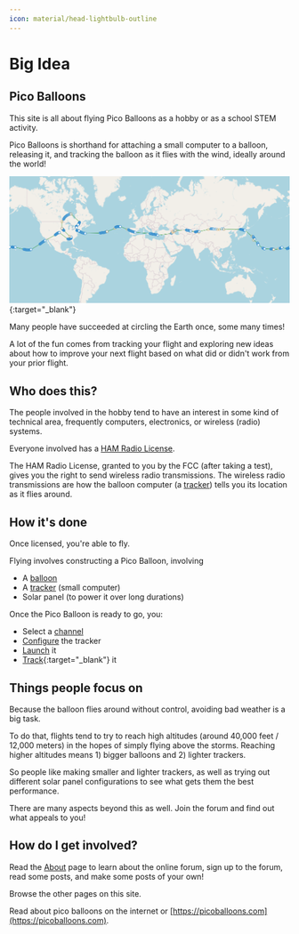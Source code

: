 ```yaml
---
icon: material/head-lightbulb-outline
---
```


# Big Idea

## Pico Balloons

This site is all about flying Pico Balloons as a hobby or as a school STEM activity.

Pico Balloons is shorthand for attaching a small computer to a balloon, releasing it, and tracking the balloon as it flies with the wind, ideally around the world!

[![](around_the_world.png)](../../search/spots/dashboard/example/README.md){:target="_blank"}

Many people have succeeded at circling the Earth once, some many times!

A lot of the fun comes from tracking your flight and exploring new ideas about how to improve your next flight based on what did or didn't work from your prior flight.
            

## Who does this?

The people involved in the hobby tend to have an interest in some kind of technical area, frequently computers, electronics, or wireless (radio) systems.

Everyone involved has a [HAM Radio License](https://www.arrl.org/ham-radio-licenses).

The HAM Radio License, granted to you by the FCC (after taking a test), gives you the right to send wireless radio transmissions.  The wireless radio transmissions are how the balloon computer (a [tracker](../../tracker/README.md)) tells you its location as it flies around.
            

## How it's done

Once licensed, you're able to fly.

Flying involves constructing a Pico Balloon, involving

*   A [balloon](../balloons/buying/README.md)
*   A [tracker](../../tracker/README.md) (small computer)
*   Solar panel (to power it over long durations)

Once the Pico Balloon is ready to go, you:

*   Select a [channel](../channels/README.md)
*   [Configure](../../trackergui/README.md) the tracker
*   [Launch](https://www.picoballoons.com/trackers/wspr-launch-process) it
*   [Track](../../search/spots/dashboard/example/README.md){:target="_blank"} it

            

## Things people focus on

Because the balloon flies around without control, avoiding bad weather is a big task.

To do that, flights tend to try to reach high altitudes (around 40,000 feet / 12,000 meters) in the hopes of simply flying above the storms.  Reaching higher altitudes means 1) bigger balloons and 2) lighter trackers.

So people like making smaller and lighter trackers, as well as trying out different solar panel configurations to see what gets them the best performance.

There are many aspects beyond this as well.  Join the forum and find out what appeals to you!
            

## How do I get involved?

Read the [About](../about/README.md) page to learn about the online forum, sign up to the forum, read some posts, and make some posts of your own!

Browse the other pages on this site.

Read about pico balloons on the internet or [https://picoballoons.com](https://picoballoons.com).